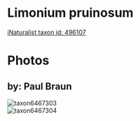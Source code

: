 
Limonium pruinosum
==================
  
[iNaturalist taxon id: 496107](https://www.inaturalist.org/taxa/496107)
# Photos

## by: Paul Braun
  
![taxon6467303](https://inaturalist-open-data.s3.amazonaws.com/photos/6818090/medium.jpg)  
![taxon6467304](https://inaturalist-open-data.s3.amazonaws.com/photos/6818092/medium.jpg)